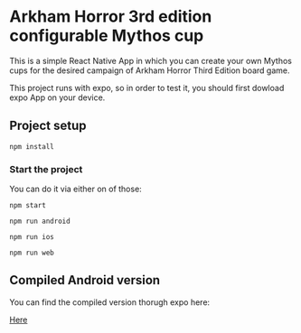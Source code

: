 # Arkham Horror 3rd edition configurable Mythos cup

This is a simple React Native App in which you can create your own Mythos cups for the desired campaign of Arkham Horror Third Edition board game.

This project runs with expo, so in order to test it, you should first dowload expo App on your device.

## Project setup

```
npm install
```

### Start the project

You can do it via either on of those:

```
npm start
```

```
npm run android
```

```
npm run ios
```

```
npm run web
```

## Compiled Android version

You can find the compiled version thorugh expo here:

[Here](https://expo.io/@fraijilverto/mythos-cup-native)
